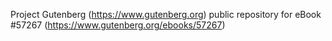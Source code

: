 Project Gutenberg (https://www.gutenberg.org) public repository for
eBook #57267 (https://www.gutenberg.org/ebooks/57267)
